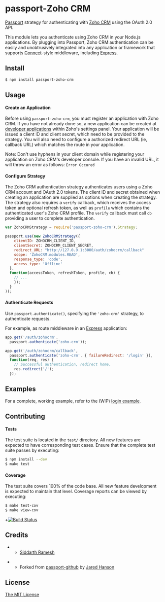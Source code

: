 # passport-Zoho CRM

<!-- [![Build](https://img.shields.io/travis/jaredhanson/passport-github.svg)](https://travis-ci.org/jaredhanson/passport-github)
[![Coverage](https://img.shields.io/coveralls/jaredhanson/passport-github.svg)](https://coveralls.io/r/jaredhanson/passport-github)
[![Quality](https://img.shields.io/codeclimate/github/jaredhanson/passport-github.svg?label=quality)](https://codeclimate.com/github/jaredhanson/passport-github)
[![Dependencies](https://img.shields.io/david/jaredhanson/passport-github.svg)](https://david-dm.org/jaredhanson/passport-github) -->


[Passport](http://passportjs.org/) strategy for authenticating with [Zoho CRM](https://www.crm.zoho.com/)
using the OAuth 2.0 API.

This module lets you authenticate using Zoho CRM in your Node.js applications.
By plugging into Passport, Zoho CRM authentication can be easily and
unobtrusively integrated into any application or framework that supports
[Connect](http://www.senchalabs.org/connect/)-style middleware, including
[Express](http://expressjs.com/).

## Install

```bash
$ npm install passport-zoho-crm
```

## Usage

#### Create an Application

Before using `passport-zoho-crm`, you must register an application with Zoho CRM.
If you have not already done so, a new application can be created at
[developer applications](https://accounts.zoho.com/developerconsole) within
Zoho's settings panel.  Your application will be issued a client ID and client
secret, which need to be provided to the strategy.  You will also need to
configure a authorized redirect URL (ie, callback URL) which matches the route in your application.

Note: Don't use hyphens in your client domain while registering your application on 
Zoho CRM's developer console. If you have an invalid URL, it will throw an error as follows: `Error Occured`

#### Configure Strategy

The Zoho CRM authentication strategy authenticates users using a Zoho CRM account
and OAuth 2.0 tokens.  The client ID and secret obtained when creating an
application are supplied as options when creating the strategy.  The strategy
also requires a `verify` callback, which receives the access token and optional
refresh token, as well as `profile` which contains the authenticated user's
Zoho CRM profile.  The `verify` callback must call `cb` providing a user to
complete authentication.

```js
var ZohoCRMStrategy = require('passport-zoho-crm').Strategy;

passport.use(new ZohoCRMStrategy({
    clientID: ZOHOCRM_CLIENT_ID,
    clientSecret: ZOHOCRM_CLIENT_SECRET,
    redirect_URL: "http://127.0.0.1:3000/auth/zohocrm/callback"
    scope: 'ZohoCRM.modules.READ',
    response_type: 'code',
    access_type: 'Offline'
  },
  function(accessToken, refreshToken, profile, cb) {
    // ...
    });
  }
));
```

#### Authenticate Requests

Use `passport.authenticate()`, specifying the `'zoho-crm'` strategy, to
authenticate requests.

For example, as route middleware in an [Express](http://expressjs.com/)
application:

```js
app.get('/auth/zohocrm',
  passport.authenticate('zoho-crm'));

app.get('/auth/zohocrm/callback', 
  passport.authenticate('zoho-crm', { failureRedirect: '/login' }),
  function(req, res) {
    // Successful authentication, redirect home.
    res.redirect('/');
  });
```

## Examples

For a complete, working example, refer to the (WIP) [login example](https://github.com/siddarthramesh/passport-zoho-crm/tree/master/).

## Contributing

#### Tests

The test suite is located in the `test/` directory.  All new features are
expected to have corresponding test cases.  Ensure that the complete test suite
passes by executing:

```bash
$ npm install --dev
$ make test
```

#### Coverage

The test suite covers 100% of the code base.  All new feature development is
expected to maintain that level.  Coverage reports can be viewed by executing:

```bash
$ make test-cov
$ make view-cov
```

+[![Build Status](https://secure.travis-ci.org/idris/passport-zoho-crm.png)](http://travis-ci.org/idris/passport-zoho-crm)
  
## Credits
  
 -  - [Siddarth Ramesh](http://github.com/siddarthramesh)
 +  - Forked from [passport-github](https://github.com/jaredhanson/passport-github) by [Jared Hanson](https://github.com/jaredhanson)

## License

[The MIT License](http://opensource.org/licenses/MIT)


